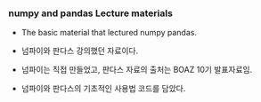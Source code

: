 ### numpy and pandas Lecture materials
* The basic material that lectured numpy pandas.

* 넘파이와 판다스 강의했던 자료이다.
* 넘파이는 직접 만들었고, 판다스 자료의 출처는 BOAZ 10기 발표자료임.
* 넘파이와 판다스의 기초적인 사용법 코드를 담았다.